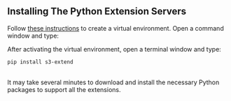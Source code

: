 ## Installing The Python Extension Servers

Follow [these instructions](https://packaging.python.org/en/latest/guides/installing-using-pip-and-virtual-environments/) to create a virtual environment.
Open a command window and type:

After activating the virtual environment, open a terminal window and type:


```angular2html
pip install s3-extend
```

<br>
 It may take several minutes to download and install the necessary
Python packages to support all the extensions.
 



